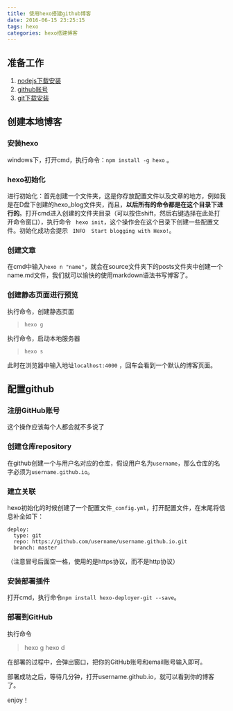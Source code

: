 ```yaml
---
title: 使用hexo搭建github博客
date: 2016-06-15 23:25:15
tags: hexo
categories: hexo搭建博客
---
```


## 准备工作
1. [nodejs下载安装](https://nodejs.org/en/)
2. [github账号](https://github.com)
3. [git下载安装](https://git-scm.com/download)

<!-- more -->

## 创建本地博客

### 安装hexo
 windows下，打开cmd，执行命令：`npm install -g hexo` 。

### hexo初始化
进行初始化：首先创建一个文件夹，这是你存放配置文件以及文章的地方，例如我是在D盘下创建的hexo_blog文件夹，而且，**以后所有的命令都是在这个目录下进行的**。打开cmd进入创建的文件夹目录（可以按住shift，然后右键选择在此处打开命令窗口），执行命令 ` hexo init`，这个操作会在这个目录下创建一些配置文件。初始化成功会提示 ` INFO  Start blogging with Hexo!`。

### 创建文章

在cmd中输入`hexo n "name"`，就会在source文件夹下的posts文件夹中创建一个name.md文件，我们就可以愉快的使用markdown语法书写博客了。

### 创建静态页面进行预览

执行命令，创建静态页面
> `hexo g` 

执行命令，启动本地服务器 
> `hexo s`
 
此时在浏览器中输入地址`localhost:4000` ，回车会看到一个默认的博客页面。


## 配置github
### 注册GitHub账号

这个操作应该每个人都会就不多说了

### 创建仓库repository

在github创建一个与用户名对应的仓库，假设用户名为`username`，那么仓库的名字必须为`username.github.io`。

### 建立关联

hexo初始化的时候创建了一个配置文件`_config.yml`，打开配置文件，在末尾将信息补全如下：

```
deploy:
  type: git
  repo: https://github.com/username/username.github.io.git
  branch: master
```
（注意冒号后面空一格，使用的是https协议，而不是http协议）

### 安装部署插件

打开cmd，执行命令`npm install hexo-deployer-git --save`。

### 部署到GitHub

执行命令
> hexo g
> hexo d

在部署的过程中，会弹出窗口，把你的GitHub账号和email账号输入即可。

部署成功之后，等待几分钟，打开username.github.io，就可以看到你的博客了。

enjoy！